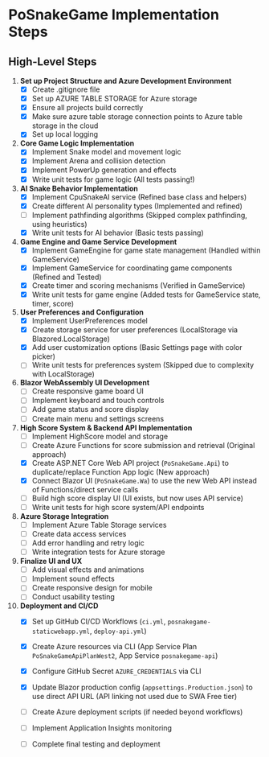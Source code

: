 # PoSnakeGame Implementation Steps

## High-Level Steps

1. **Set up Project Structure and Azure Development Environment**
   - [x] Create .gitignore file
   - [x] Set up AZURE TABLE STORAGE for  Azure storage 
   - [x] Ensure all projects build correctly
   - [x] Make sure azure table storage connection points to Azure table storage in the cloud
   - [x] Set up local logging

2. **Core Game Logic Implementation**
   - [x] Implement Snake model and movement logic
   - [x] Implement Arena and collision detection
   - [x] Implement PowerUp generation and effects
   - [x] Write unit tests for game logic (All tests passing!)

3. **AI Snake Behavior Implementation**
   - [x] Implement CpuSnakeAI service (Refined base class and helpers)
   - [x] Create different AI personality types (Implemented and refined)
   - [ ] Implement pathfinding algorithms (Skipped complex pathfinding, using heuristics)
   - [x] Write unit tests for AI behavior (Basic tests passing)

4. **Game Engine and Game Service Development**
   - [x] Implement GameEngine for game state management (Handled within GameService)
   - [x] Implement GameService for coordinating game components (Refined and Tested)
   - [x] Create timer and scoring mechanisms (Verified in GameService)
   - [x] Write unit tests for game engine (Added tests for GameService state, timer, score)

5. **User Preferences and Configuration**
   - [x] Implement UserPreferences model
   - [x] Create storage service for user preferences (LocalStorage via Blazored.LocalStorage)
   - [x] Add user customization options (Basic Settings page with color picker)
   - [ ] Write unit tests for preferences system (Skipped due to complexity with LocalStorage)

6. **Blazor WebAssembly UI Development**
   - [ ] Create responsive game board UI
   - [ ] Implement keyboard and touch controls
   - [ ] Add game status and score display
   - [ ] Create main menu and settings screens

7. **High Score System & Backend API Implementation**
   - [ ] Implement HighScore model and storage
   - [ ] Create Azure Functions for score submission and retrieval (Original approach)
   - [x] Create ASP.NET Core Web API project (`PoSnakeGame.Api`) to duplicate/replace Function App logic (New approach)
   - [x] Connect Blazor UI (`PoSnakeGame.Wa`) to use the new Web API instead of Functions/direct service calls
   - [ ] Build high score display UI (UI exists, but now uses API service)
   - [ ] Write unit tests for high score system/API endpoints

8. **Azure Storage Integration**
   - [ ] Implement Azure Table Storage services 
   - [ ] Create data access services
   - [ ] Add error handling and retry logic
   - [ ] Write integration tests for Azure storage

9. **Finalize UI and UX**
   - [ ] Add visual effects and animations
   - [ ] Implement sound effects
   - [ ] Create responsive design for mobile
   - [ ] Conduct usability testing

10. **Deployment and CI/CD**
    - [x] Set up GitHub CI/CD Workflows (`ci.yml`, `posnakegame-staticwebapp.yml`, `deploy-api.yml`)
    - [x] Create Azure resources via CLI (App Service Plan `PoSnakeGameApiPlanWest2`, App Service `posnakegame-api`)
    - [x] Configure GitHub Secret `AZURE_CREDENTIALS` via CLI
    - [x] Update Blazor production config (`appsettings.Production.json`) to use direct API URL (API linking not used due to SWA Free tier)
    - [ ] Create Azure deployment scripts (if needed beyond workflows)
    - [ ] Implement Application Insights monitoring
    - [ ] Complete final testing and deployment


